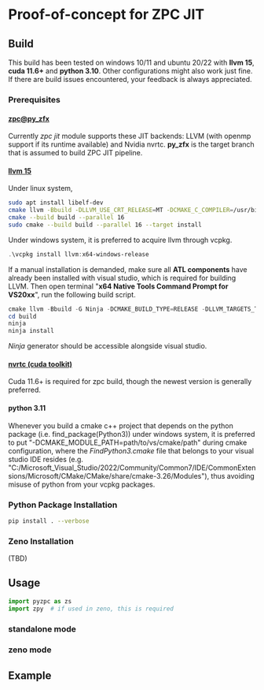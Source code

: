 # Proof-of-concept for ZPC JIT

## Build

This build has been tested on windows 10/11 and ubuntu 20/22 with **llvm 15**, **cuda 11.6+** and **python 3.10**. Other configurations might also work just fine. If there are build issues encountered, your feedback is always appreciated.

### Prerequisites

#### [**zpc@py_zfx**](https://github.com/zenustech/zpc/tree/py_zfx)

Currently *zpc jit* module supports these JIT backends: LLVM (with openmp support if its runtime available) and Nvidia nvrtc. **py_zfx** is the target branch that is assumed to build ZPC JIT pipeline.

#### [**llvm 15**](https://github.com/llvm/llvm-project/releases/tag/llvmorg-15.0.7)

Under linux system,

```bash
sudo apt install libelf-dev
cmake llvm -Bbuild -DLLVM_USE_CRT_RELEASE=MT -DCMAKE_C_COMPILER=/usr/bin/clang -DCMAKE_CXX_COMPILER=/usr/bin/clang++ -DCMAKE_BUILD_TYPE:STRING=Release -DLLVM_TARGETS_TO_BUILD:STRING=X86 -DLLVM_ENABLE_PROJECTS="clang;openmp;compiler-rt" -DLLVM_INCLUDE_BENCHMARKS=OFF -DLLVM_ENABLE_PEDANTIC=OFF -DLLVM_ENABLE_PIC=ON
cmake --build build --parallel 16
sudo cmake --build build --parallel 16 --target install
```

Under windows system, it is preferred to acquire llvm through vcpkg.

```powershell
.\vcpkg install llvm:x64-windows-release
```

If a manual installation is demanded, make sure all **ATL components** have already been installed with visual studio, which is required for building LLVM. Then open terminal "**x64 Native Tools Command Prompt for VS20xx**", run the following build script.

```powershell
cmake llvm -Bbuild -G Ninja -DCMAKE_BUILD_TYPE=RELEASE -DLLVM_TARGETS_TO_BUILD="X86" -DLLVM_ENABLE_PROJECTS="clang;openmp;compiler-rt" -DLLVM_INCLUDE_BENCHMARKS=OFF -DLLVM_OPTIMIZED_TABLEGEN=ON -DLLVM_ENABLE_PIC=ON
cd build
ninja
ninja install
```

*Ninja* generator should be accessible alongside visual studio.

#### [**nvrtc (cuda toolkit)**](https://developer.nvidia.com/cuda-downloads)

Cuda 11.6+ is required for zpc build, though the newest version is generally preferred.

#### **python 3.11**

Whenever you build a cmake c++ project that depends on the python package (i.e. find_package(Python3)) under windows system, it is preferred to put "-DCMAKE_MODULE_PATH=path/to/vs/cmake/path" during cmake configuration, where the *FindPython3.cmake* file that belongs to your visual studio IDE resides (e.g. "C:/Microsoft_Visual_Studio/2022/Community/Common7/IDE/CommonExtensions/Microsoft/CMake/CMake/share/cmake-3.26/Modules"), thus avoiding misuse of python from your vcpkg packages.

### Python Package Installation

```bash
pip install . --verbose
```

### Zeno Installation

(TBD)

## Usage

```python
import pyzpc as zs
import zpy  # if used in zeno, this is required
```

### standalone mode

### zeno mode

## Example
